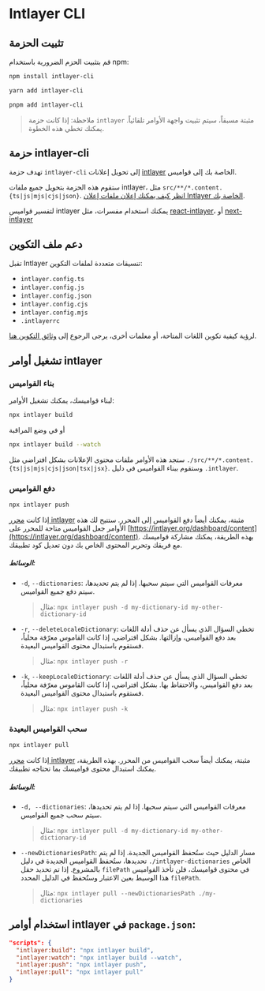 # Intlayer CLI

## تثبيت الحزمة

قم بتثبيت الحزم الضرورية باستخدام npm:

```bash
npm install intlayer-cli
```

```bash
yarn add intlayer-cli
```

```bash
pnpm add intlayer-cli
```

> ملاحظة: إذا كانت حزمة `intlayer` مثبتة مسبقاً، سيتم تثبيت واجهة الأوامر تلقائياً. يمكنك تخطي هذه الخطوة.

## حزمة intlayer-cli

تهدف حزمة `intlayer-cli` إلى تحويل إعلانات [intlayer](https://github.com/aymericzip/intlayer/blob/main/packages/intlayer/README.md) الخاصة بك إلى قواميس.

ستقوم هذه الحزمة بتحويل جميع ملفات intlayer، مثل `src/**/*.content.{ts|js|mjs|cjs|json}`. [انظر كيف يمكنك إعلان ملفات إعلان Intlayer الخاصة بك](https://github.com/aymericzip/intlayer/blob/main/packages/intlayer/README.md).

لتفسير قواميس intlayer يمكنك استخدام مفسرات، مثل [react-intlayer](https://github.com/aymericzip/intlayer/blob/main/packages/react-intlayer/README.md)، أو [next-intlayer](https://github.com/aymericzip/intlayer/blob/main/packages/next-intlayer/README.md)

## دعم ملف التكوين

تقبل Intlayer تنسيقات متعددة لملفات التكوين:

- `intlayer.config.ts`
- `intlayer.config.js`
- `intlayer.config.json`
- `intlayer.config.cjs`
- `intlayer.config.mjs`
- `.intlayerrc`

لرؤية كيفية تكوين اللغات المتاحة، أو معلمات أخرى، يرجى الرجوع إلى [وثائق التكوين هنا](https://github.com/aymericzip/intlayer/blob/main/docs/ar/configuration.md).

## تشغيل أوامر intlayer

### بناء القواميس

لبناء قواميسك، يمكنك تشغيل الأوامر:

```bash
npx intlayer build
```

أو في وضع المراقبة

```bash
npx intlayer build --watch
```

ستجد هذه الأوامر ملفات محتوى الإعلانات بشكل افتراضي مثل `./src/**/*.content.{ts|js|mjs|cjs|json|tsx|jsx}`. وستقوم ببناء القواميس في دليل `.intlayer`.

### دفع القواميس

```bash
npx intlayer push
```

إذا كانت [محرر intlayer](https://github.com/aymericzip/intlayer/blob/main/docs/ar/intlayer_editor.md) مثبتة، يمكنك أيضاً دفع القواميس إلى المحرر. ستتيح لك هذه الأوامر جعل القواميس متاحة للمحرر على [https://intlayer.org/dashboard/content](https://intlayer.org/dashboard/content). بهذه الطريقة، يمكنك مشاركة قواميسك مع فريقك وتحرير المحتوى الخاص بك دون تعديل كود تطبيقك.

##### الوسائط:

- `-d`, `--dictionaries`: معرفات القواميس التي سيتم سحبها. إذا لم يتم تحديدها، سيتم دفع جميع القواميس.
  > مثال: `npx intlayer push -d my-dictionary-id my-other-dictionary-id`
- `-r`, `--deleteLocaleDictionary`: تخطي السؤال الذي يسأل عن حذف أدلة اللغات بعد دفع القواميس، وإزالتها. بشكل افتراضي، إذا كانت القاموس معرّفة محلياً، فستقوم باستبدال محتوى القواميس البعيدة.
  > مثال: `npx intlayer push -r`
- `-k`, `--keepLocaleDictionary`: تخطي السؤال الذي يسأل عن حذف أدلة اللغات بعد دفع القواميس، والاحتفاظ بها. بشكل افتراضي، إذا كانت القاموس معرّفة محلياً، فستقوم باستبدال محتوى القواميس البعيدة.
  > مثال: `npx intlayer push -k`

### سحب القواميس البعيدة

```bash
npx intlayer pull
```

إذا كانت [محرر intlayer](https://github.com/aymericzip/intlayer/blob/main/docs/ar/intlayer_editor.md) مثبتة، يمكنك أيضاً سحب القواميس من المحرر. بهذه الطريقة، يمكنك استبدال محتوى قواميسك بما تحتاجه تطبيقك.

##### الوسائط:

- `-d, --dictionaries`: معرفات القواميس التي سيتم سحبها. إذا لم يتم تحديدها، سيتم سحب جميع القواميس.
  > مثال: `npx intlayer pull -d my-dictionary-id my-other-dictionary-id`
- `--newDictionariesPath`: مسار الدليل حيث ستُحفظ القواميس الجديدة. إذا لم يتم تحديدها، ستُحفظ القواميس الجديدة في دليل `./intlayer-dictionaries` الخاص بالمشروع. إذا تم تحديد حقل `filePath` في محتوى قواميسك، فلن تأخذ القواميس هذا الوسيط بعين الاعتبار وستُحفظ في الدليل المحدد `filePath`.
  > مثال: `npx intlayer pull --newDictionariesPath ./my-dictionaries`

## استخدام أوامر intlayer في `package.json`:

```json fileName="package.json"
"scripts": {
  "intlayer:build": "npx intlayer build",
  "intlayer:watch": "npx intlayer build --watch",
  "intlayer:push": "npx intlayer push",
  "intlayer:pull": "npx intlayer pull"
}
```
